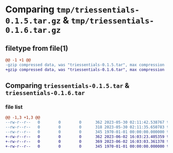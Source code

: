 # Comparing `tmp/triessentials-0.1.5.tar.gz` & `tmp/triessentials-0.1.6.tar.gz`

## filetype from file(1)

```diff
@@ -1 +1 @@
-gzip compressed data, was "triessentials-0.1.5.tar", max compression
+gzip compressed data, was "triessentials-0.1.6.tar", max compression
```

## Comparing `triessentials-0.1.5.tar` & `triessentials-0.1.6.tar`

### file list

```diff
@@ -1,3 +1,3 @@
--rw-r--r--   0        0        0      362 2023-05-30 02:11:42.538767 triessentials-0.1.5/pyproject.toml
--rw-r--r--   0        0        0      318 2023-05-30 02:11:35.650783 triessentials-0.1.5/triessentials/__init__.py
--rw-r--r--   0        0        0      345 1970-01-01 00:00:00.000000 triessentials-0.1.5/PKG-INFO
+-rw-r--r--   0        0        0      362 2023-06-02 16:03:23.405359 triessentials-0.1.6/pyproject.toml
+-rw-r--r--   0        0        0      369 2023-06-02 16:03:03.361378 triessentials-0.1.6/triessentials/__init__.py
+-rw-r--r--   0        0        0      345 1970-01-01 00:00:00.000000 triessentials-0.1.6/PKG-INFO
```

